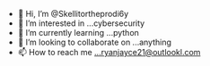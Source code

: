 - 👋 Hi, I’m @Skellitortheprodi6y
- 👀 I’m interested in ...cybersecurity
- 🌱 I’m currently learning ...python
- 💞️ I’m looking to collaborate on ...anything
- 📫 How to reach me ...ryanjayce21@outlookl.com

<!---
Skellitortheprodi6y/Skellitortheprodi6y is a ✨ special ✨ repository because its `README.md` (this file) appears on your GitHub profile.
You can click the Preview link to take a look at your changes.
--->
